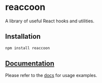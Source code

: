 # reaccoon

A library of useful React hooks and utilities.

## Installation
```bash
npm install reaccoon
```

## [Documentation](https://michaelmunson.github.io/reaccoon/)
Please refer to the [docs](https://michaelmunson.github.io/reaccoon/) for usage examples.
